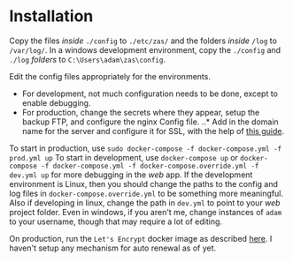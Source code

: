 # Installation
Copy the files *inside* `./config` to `./etc/zas/` and the folders *inside* `/log` to `/var/log/`.
In a windows development environment, copy the `./config` and `./log` *folders* to `C:\Users\adam\zas\config`.

Edit the config files appropriately for the environments.
* For development, not much configuration needs to be done, except to enable debugging.
* For production, change the secrets where they appear, setup the backup FTP, and configure the nginx Config file.
..* Add in the domain name for the server and configure it for SSL, with the help of [this guide](https://www.digitalocean.com/community/tutorials/how-to-secure-nginx-with-let-s-encrypt-on-ubuntu-14-04).

To start in production, use `sudo docker-compose -f docker-compose.yml -f prod.yml up`
To start in development, use `docker-compose up` or `docker-compose -f docker-compose.yml -f docker-compose.override.yml -f dev.yml up` for more debugging in the *web* app.
If the development environment is Linux, then you should change the paths to the config and log files in `docker-compose.override.yml` to be something more meaningful.
Also if developing in linux, change the path in `dev.yml` to point to your *web* project folder.
Even in windows, if you aren't me, change instances of `adam` to your username, though that may require a lot of editing.

On production, run the `Let's Encrypt` docker image as described [here](http://letsencrypt.readthedocs.org/en/latest/using.html#running-with-docker).
I haven't setup any mechanism for auto renewal as of yet.